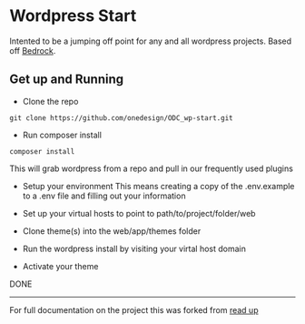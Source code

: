 # Wordpress Start

Intented to be a jumping off point for any and all wordpress projects. Based off [Bedrock](http://roots.io/wordpress-stack/).

## Get up and Running

* Clone the repo
```
git clone https://github.com/onedesign/ODC_wp-start.git
```

* Run composer install
```
composer install
```
This will grab wordpress from a repo and pull in our frequently used plugins
* Setup your environment
This means creating a copy of the .env.example to a .env file and filling out your information

* Set up your virtual hosts to point to path/to/project/folder/web
* Clone theme(s) into the web/app/themes folder
* Run the wordpress install by visiting your virtal host domain
* Activate your theme

DONE


---
For full documentation on the project this was forked from [read up](http://roots.io/wordpress-stack/)

